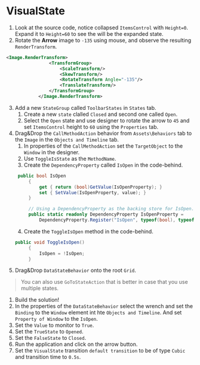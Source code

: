 # VisualState

1. Look at the source code, notice collapsed `ItemsControl` with `Height=0`. Expand it to `Height=60` to see the will be the expanded state.
2. Rotate the **Arrow** image to `-135` using mouse, and observe the resulting `RenderTransform`.
```XML
<Image.RenderTransform>
                <TransformGroup>
                    <ScaleTransform/>
                    <SkewTransform/>
                    <RotateTransform Angle="-135"/>
                    <TranslateTransform/>
                </TransformGroup>
            </Image.RenderTransform>
```
3. Add a new `StateGroup` called `ToolbarStates` in `States` tab.
   1. Create a new `state` clalled `Closed` and second one called `Open`.
   2. Select the `Open` state and use designer to rotate the arrow to `45` and set `ItemsControl` height to `60` using the `Properties` tab.
4. Drag&Drop the `CallMethodAction` behavior from `Assets\Behaviors` tab to the `Image` in the `Objects and Timeline` tab. 
   1. In properties of the `CallMethodAction` set the `TargetObject` to the `Window` in the designer.
   2. Use `ToggleIsState` as the `MethodName`.
   3. Create the `DependencyProperty` called `IsOpen` in the code-behind.
   ```csharp
    public bool IsOpen
        {
            get { return (bool)GetValue(IsOpenProperty); }
            set { SetValue(IsOpenProperty, value); }
        }

        // Using a DependencyProperty as the backing store for IsOpen.  This enables animation, styling, binding, etc...
        public static readonly DependencyProperty IsOpenProperty =
            DependencyProperty.Register("IsOpen", typeof(bool), typeof(MainWindow), new PropertyMetadata(false));
   ```
   4. Create the `ToggleIsOpen` method in the code-behind.
   ```csharp
   public void ToggleIsOpen()
        {
            IsOpen = !IsOpen;
        }
   ```
5. Drag&Drop `DataStateBehavior` onto the root `Grid`.
> You can also use `GoToStateAction` that is better in case that you use multiple states.
   1. Build the solution!
   2. In the properties of the `DataStateBehavior` select the wrench and set the `Binding` to the `Window` element int hte `Objects and Timeline`. And set `Property of Window` to the `IsOpen`.
   3. Set the `Value` to monitor to `True`.
   4. Set the `TrueState` to `Opened`.
   5. Set the `FalseState` to `Closed`.
   6. Run the application and click on the arrow button.
6. Set the `VisualState` transition `default transition` to be of type `Cubic` and transition time to `0.5s`.
